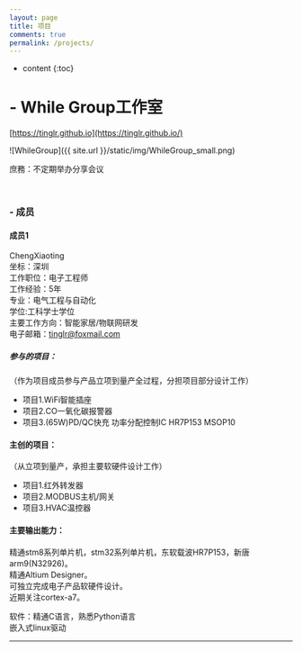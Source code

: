 ```yaml
---
layout: page
title: 项目
comments: true
permalink: /projects/
---
```


* content
{:toc}

# - While Group工作室 #

[https://tinglr.github.io](https://tinglr.github.io/)

![WhileGroup]({{ site.url }}/static/img/WhileGroup_small.png)



庶務：不定期举办分享会议<br>



<br>


###  **- 成员**

#### **成员1**

ChengXiaoting<br>
坐标：深圳<br>
工作职位：电子工程师<br>
工作经验：5年<br>
专业：电气工程与自动化<br>
学位:工科学士学位<br>
主要工作方向：智能家居/物联网研发<br>
电子邮箱：tinglr@foxmail.com

##### **参与的项目：**<br>
（作为项目成员参与产品立项到量产全过程，分担项目部分设计工作）<br>
   * 项目1.WiFi智能插座
   * 项目2.CO一氧化碳报警器
   * 项目3.(65W)PD/QC快充    功率分配控制IC HR7P153 MSOP10

#### **主创的项目：**
（从立项到量产，承担主要软硬件设计工作）<br>
   * 项目1.红外转发器
   * 项目2.MODBUS主机/网关
   * 项目3.HVAC温控器

#### **主要输出能力：**


精通stm8系列单片机，stm32系列单片机，东软载波HR7P153，新唐arm9(N32926)。<br>
精通Altium Designer。<br>
可独立完成电子产品软硬件设计。<br>
近期关注cortex-a7。<br>

软件：精通C语言，熟悉Python语言<br>
嵌入式linux驱动<br>

----------

